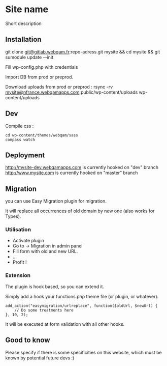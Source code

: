 Site name
=========

Short description


Installation
------------

git clone git@gitlab.webqam.fr:repo-adress.git mysite && cd mysite && git sumodule update --init

Fill wp-config.php with credentials

Import DB from prod or preprod.

Download uploads from prod or preprod : rsync -rv mysite@nfrance.webqamapps.com:public/wp-content/uploads wp-content/uploads

Dev
---

Compile css :

    cd wp-content/themes/webqam/sass
    compass watch

Deployment
----------

http://mysite-dev.webqamapps.com is currently hooked on "dev" branch
http://www.mysite.com is currently hooked on "master" branch

Migration
---------

you can use Easy Migration plugin for migration.

It will replace all occurrences of old domain by new one (also works for Types).

### Utilisation

* Activate plugin
* Go to -> Migration in admin panel
* Fill form with old and new URL.
* ...
* Profit !

### Extension

The plugin is hook based, so you can extend it.

Simply add a hook your functions.php theme file (or plugin, or whatever).


    add_action("easymigration/urlreplace", function($oldUrl, $newUrl) {
        // Do some treatments here
    }, 10, 2);

It will be executed at form validation with all other hooks.

Good to know
------------

Please specify if there is some specificities on this website, which must be known by potential future devs :)
